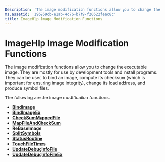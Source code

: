 ```yaml
---
Description: 'The image modification functions allow you to change the executable image.'
ms.assetid: '195959cb-e1ab-4c76-b7f9-f20522feac8c'
title: ImageHlp Image Modification Functions
---
```


# ImageHlp Image Modification Functions

The image modification functions allow you to change the executable image. They are mostly for use by development tools and install programs. They can be used to bind an image, compute its checksum (which is important for ensuring image integrity), change its load address, and produce symbol files.

The following are the image modification functions.

-   [**BindImage**](bindimage.md)
-   [**BindImageEx**](bindimageex.md)
-   [**CheckSumMappedFile**](checksummappedfile.md)
-   [**MapFileAndCheckSum**](mapfileandchecksum.md)
-   [**ReBaseImage**](rebaseimage.md)
-   [**SplitSymbols**](splitsymbols.md)
-   [**StatusRoutine**](statusroutine.md)
-   [**TouchFileTimes**](touchfiletimes.md)
-   [**UpdateDebugInfoFile**](updatedebuginfofile.md)
-   [**UpdateDebugInfoFileEx**](updatedebuginfofileex.md)

 

 



